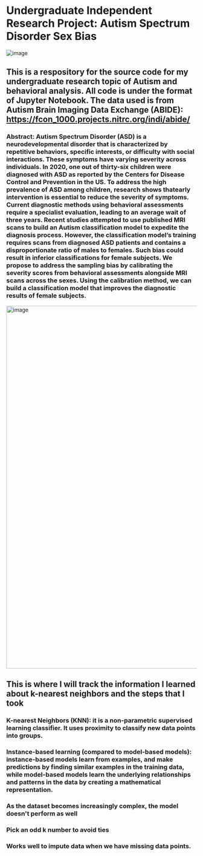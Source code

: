 # Undergraduate Independent Research Project: Autism Spectrum Disorder Sex Bias    
![image](https://github.com/user-attachments/assets/25bc8055-8ae6-4d41-971a-fcdd59532ac6)

## This is a respository for the source code for my undergraduate research topic of Autism and behavioral analysis. All code is under the format of Jupyter Notebook. The data used is from Autism Brain Imaging Data Exchange (ABIDE): https://fcon_1000.projects.nitrc.org/indi/abide/ 
### Abstract: Autism Spectrum Disorder (ASD) is a neurodevelopmental disorder that is characterized by repetitive behaviors, specific interests, or difficulty with social interactions. These symptoms have varying severity across individuals. In 2020, one out of thirty-six children were diagnosed with ASD as reported by the Centers for Disease Control and Prevention in the US. To address the high prevalence of ASD among children, research shows thatearly intervention is essential to reduce the severity of symptoms. Current diagnostic methods using behavioral assessments require a specialist evaluation, leading to an average wait of three years. Recent studies attempted to use published MRI scans to build an Autism classification model to expedite the diagnosis process. However, the classification model’s training requires scans from diagnosed ASD patients and contains a disproportionate ratio of males to females. Such bias could result in inferior classifications for female subjects. We propose to address the sampling bias by calibrating the severity scores from behavioral assessments alongside MRI scans across the sexes. Using the calibration method, we can build a classification model that improves the diagnostic results of female subjects. 
<img width="958" alt="image" src="https://github.com/user-attachments/assets/9a6aeb19-334c-4184-9992-adbeb4c141c3">


## This is where I will track the information I learned about k-nearest neighbors and the steps that I took 

### K-nearest Neighbors (KNN): it is a non-parametric supervised learning classifier. It uses proximity to classify new data points into groups. 
### Instance-based learning (compared to model-based models): instance-based models learn from examples, and make predictions by finding similar examples in the training data, while model-based models learn the underlying relationships and patterns in the data by creating a mathematical representation.
### As the dataset becomes increasingly complex, the model doesn't perform as well
### Pick an odd k number to avoid ties 
### Works well to impute data when we have missing data points. 
